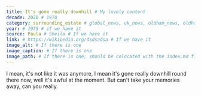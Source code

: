 ```yaml
---
title: It's gone really downhill # My lovely content
decade: 2020 # 1970
category: surrounding_estate # global_news, uk_news, oldham_news, oldham_history, towers, surrounding_estate # Always exactly one category
year: # 1975 # if we have it
source: Paula # Sheila # If we have it
link: # https://wikipedia.org/dsdsadsa # If we have it
image_alt: # If there is one
image_caption: # If there is one
image_path: # If there is one, should be colocated with the index.md file in the folder
---
```


I mean, it's not like it was anymore, I mean it's gone really downhill round there now, well it's awful at the moment. But can't take your memories away, can you really.
